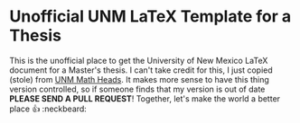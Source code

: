 # Unofficial UNM LaTeX Template for a Thesis

This is the unofficial place to get the University of New Mexico LaTeX document for a Master's thesis. I can't take credit for this, I just copied (stole) from 
[UNM Math Heads](http://www.math.unm.edu/~gthesis/latex/). It makes more sense to have this thing version controlled, so if someone finds
that my version is out of date **PLEASE SEND A PULL REQUEST**! Together, let's make the world a better place :+1: :neckbeard:
